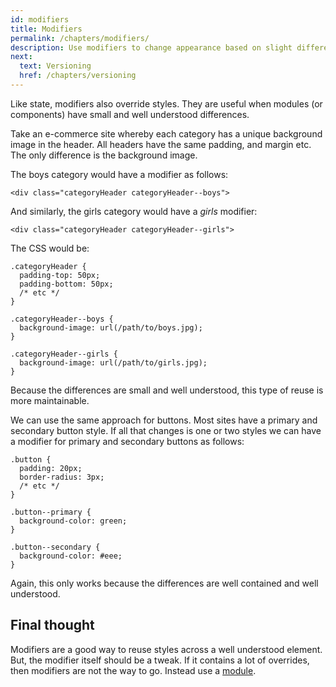 ```yaml
---
id: modifiers
title: Modifiers
permalink: /chapters/modifiers/
description: Use modifiers to change appearance based on slight differences.
next:
  text: Versioning
  href: /chapters/versioning
---
```


Like state, modifiers also override styles. They are useful when modules (or components) have small and well understood differences.

Take an e-commerce site whereby each category has a unique background image in the header. All headers have the same padding, and margin etc. The only difference is the background image.

The boys category would have a modifier as follows:

	<div class="categoryHeader categoryHeader--boys">

And similarly, the girls category would have a *girls* modifier:

	<div class="categoryHeader categoryHeader--girls">

The CSS would be:

	.categoryHeader {
	  padding-top: 50px;
	  padding-bottom: 50px;
	  /* etc */
	}

	.categoryHeader--boys {
	  background-image: url(/path/to/boys.jpg);
	}

	.categoryHeader--girls {
	  background-image: url(/path/to/girls.jpg);
	}

Because the differences are small and well understood, this type of reuse is more maintainable.

We can use the same approach for buttons. Most sites have a primary and secondary button style. If all that changes is one or two styles we can have a modifier for primary and secondary buttons as follows:

	.button {
	  padding: 20px;
	  border-radius: 3px;
	  /* etc */
	}

	.button--primary {
	  background-color: green;
	}

	.button--secondary {
	  background-color: #eee;
	}

Again, this only works because the differences are well contained and well understood.

## Final thought

Modifiers are a good way to reuse styles across a well understood element. But, the modifier itself should be a tweak. If it contains a lot of overrides, then modifiers are not the way to go. Instead use a [module](/chapters/modules/).
